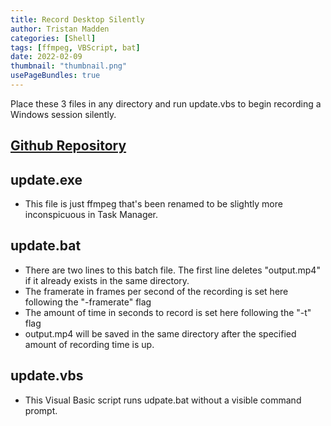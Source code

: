 ```yaml
---
title: Record Desktop Silently
author: Tristan Madden
categories: [Shell]
tags: [ffmpeg, VBScript, bat]
date: 2022-02-09
thumbnail: "thumbnail.png"
usePageBundles: true
---
```


Place these 3 files in any directory and run update.vbs to begin recording a Windows session silently.

<h2><a href="https://github.com/Trimad/RecordDesktopSilently">Github Repository</a></h2>

## update.exe
* This file is just ffmpeg that's been renamed to be slightly more inconspicuous in Task Manager.

## update.bat
* There are two lines to this batch file. The first line deletes "output.mp4" if it already exists in the same directory.
* The framerate in frames per second of the recording is set here following the "-framerate" flag
* The amount of time in seconds to record is set here following the "-t" flag
* output.mp4 will be saved in the same directory after the specified amount of recording time is up. 

## update.vbs
* This Visual Basic script runs udpate.bat without a visible command prompt.
